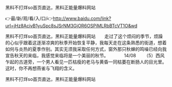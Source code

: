 黑料不打烊so首页直达，黑料正能量爆料网站

👉最/新/观/看/入/口/👉http://www.baidu.com/link?url=jHz8AcivB1yuSpc8sJSrNM3GjOR6OSPiMLRbBTcVT1O&wd

黑料不打烊so首页直达，黑料正能量爆料网站　　走过了这个烦闷的季节，烦躁的心似乎跟着这逐渐凉爽的秋季开始恢复平静，我每天走在这条熟悉的街道，想着如何与炎热的夏季作别。其实无须我采取任何方式，窗外那只秋蝉的鸣噪已经向我宣告秋天的来临，我感觉来临将是一个美丽的秋节。　　　　14/08
　　（5）西风乍起的古道旁，一个男人看见一匹枯瘦的老马与黄昏一同枯萎在断肠人的目光里。这时，你不再想燕雀与飞翔的含义。


黑料不打烊so首页直达，黑料正能量爆料网站

